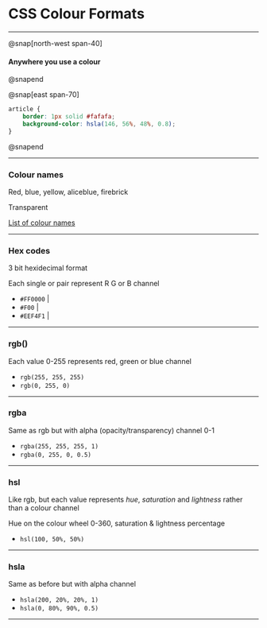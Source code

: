 # CSS Colour Formats

---
@snap[north-west span-40]
#### Anywhere you use a colour
@snapend

@snap[east span-70]
```css
article {
	border: 1px solid #fafafa;
	background-color: hsla(146, 56%, 48%, 0.8);
}
```
@snapend

---

### Colour names

Red, blue, yellow, aliceblue, firebrick

Transparent

[List of colour names](https://en.wikipedia.org/wiki/X11_color_names)

---

### Hex codes

3 bit hexidecimal format

Each single or pair represent R G or B channel

- `#FF0000` |
- `#F00` |
- `#EEF4F1` |

---

### rgb()

Each value 0-255 represents red, green or blue channel

- `rgb(255, 255, 255)`
- `rgb(0, 255, 0)`

---

### rgba

Same as rgb but with alpha (opacity/transparency) channel 0-1

- `rgba(255, 255, 255, 1)`
- `rgba(0, 255, 0, 0.5)`

---

### hsl

Like rgb, but each value represents *hue*, *saturation* and *lightness* rather than a colour channel

Hue on the colour wheel 0-360, saturation & lightness percentage

- `hsl(100, 50%, 50%)`

---

### hsla

Same as before but with alpha channel

- `hsla(200, 20%, 20%, 1)`
- `hsla(0, 80%, 90%, 0.5)`

---
